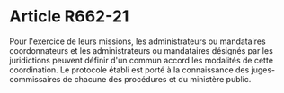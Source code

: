 # Article R662-21

<div align="left">Pour l'exercice de leurs missions, les administrateurs ou mandataires coordonnateurs et les administrateurs ou mandataires désignés par les juridictions peuvent définir d'un commun accord les modalités de cette coordination. Le protocole établi est porté à la connaissance des juges-commissaires de chacune des procédures et du ministère public. <br/>
</div>
